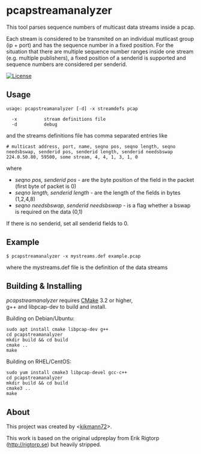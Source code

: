 # pcapstreamanalyzer

This tool parses sequence numbers of multicast data streams inside a pcap.

Each stream is considered to be transmited on an individual mutlicast group (ip + port) and has the sequence number in a fixed position. For the situation that there are multiple sequence number ranges inside one stream (e.g. multiple publishers), a fixed position of a senderid is supported and sequence numbers are considered per senderid.

[![License](https://img.shields.io/badge/license-MIT-blue.svg)](https://raw.githubusercontent.com/Kikmann72/pcapstreamanalyzer/master/LICENSE)

## Usage

```
usage: pcapstreamanalyzer [-d] -x streamdefs pcap 

  -x          stream definitions file
  -d          debug
```
and the streams definitions file has comma separated entries like

```
# multicast address, port, name, seqno pos, seqno length, seqno needsbswap, senderid pos, senderid length, senderid needsbswap
224.0.50.80, 59500, some stream, 4, 4, 1, 3, 1, 0
```

where
* _seqno pos, senderid pos_ - are the byte position of the field in the packet (first byte of packet is 0)
* _seqno length, senderid length_ - are the length of the fields in bytes (1,2,4,8)
* _seqno needsbswap, senderid needsbswap_ - is a flag whether a bswap is required on the data (0,1)

If there is no senderid, set all senderid fields to 0.


## Example

```
$ pcapstreamanalyzer -x mystreams.def example.pcap
```

where the mystreams.def file is the definition of the data streams

## Building & Installing

*pcapstreamanalyzer* requires [CMake](https://cmake.org/) 3.2 or higher,  
g++ and libpcap-dev to build and install.

Building on Debian/Ubuntu:

```
sudo apt install cmake libpcap-dev g++
cd pcapstreamanalyzer
mkdir build && cd build
cmake ..
make
```

Building on RHEL/CentOS:

```
sudo yum install cmake3 libpcap-devel gcc-c++
cd pcapstreamanalyzer
mkdir build && cd build
cmake3 ..
make
```


## About

This project was created by <[kikmann72](mailto:kikman@gmx.de)>.

This work is based on the original udpreplay from Erik Rigtorp (http://rigtorp.se) but heavily stripped.

